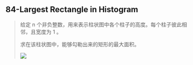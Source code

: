 ## 84-Largest Rectangle in Histogram

> 给定 n 个非负整数，用来表示柱状图中各个柱子的高度。每个柱子彼此相邻，且宽度为 1 。
>
> 求在该柱状图中，能够勾勒出来的矩形的最大面积。
>
> ![](https://gitee.com/wanghengg/picture/blob/master/img/20200530164641.png)

